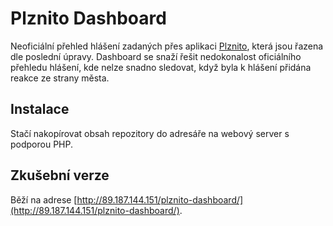 # Plznito Dashboard

Neoficiální přehled hlášení zadaných přes aplikaci [Plznito](http://plznito.cz/), která jsou řazena dle poslední úpravy. Dashboard se snaží řešit nedokonalost oficiálního přehledu hlášení, kde nelze snadno sledovat, když byla k hlášení přidána reakce ze strany města.

## Instalace
Stačí nakopírovat obsah repozitory do adresáře na webový server s podporou PHP.

## Zkušební verze
Běží na adrese [http://89.187.144.151/plznito-dashboard/](http://89.187.144.151/plznito-dashboard/).
